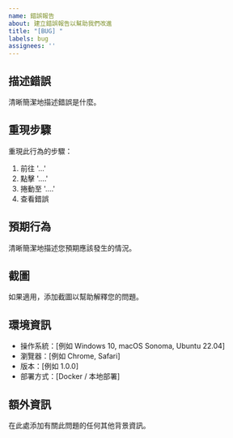 ```yaml
---
name: 錯誤報告
about: 建立錯誤報告以幫助我們改進
title: "[BUG] "
labels: bug
assignees: ''
---
```


## 描述錯誤
清晰簡潔地描述錯誤是什麼。

## 重現步驟
重現此行為的步驟：
1. 前往 '...'
2. 點擊 '....'
3. 捲動至 '....'
4. 查看錯誤

## 預期行為
清晰簡潔地描述您預期應該發生的情況。

## 截圖
如果適用，添加截圖以幫助解釋您的問題。

## 環境資訊
 - 操作系統：[例如 Windows 10, macOS Sonoma, Ubuntu 22.04]
 - 瀏覽器：[例如 Chrome, Safari]
 - 版本：[例如 1.0.0]
 - 部署方式：[Docker / 本地部署]

## 額外資訊
在此處添加有關此問題的任何其他背景資訊。 